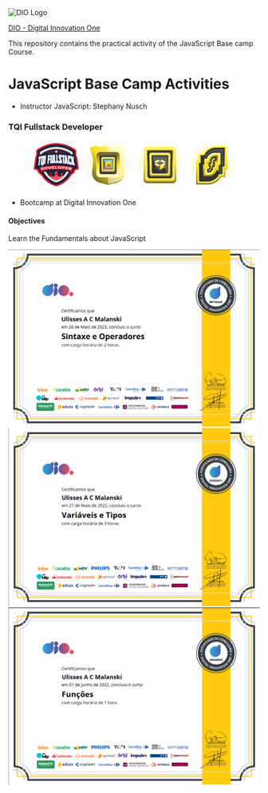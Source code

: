 <img alt="DIO Logo" title="DIO logo" width="100px" src="https://hermes.digitalinnovation.one/assets/diome/logo.svg">  
  
[DIO - Digital Innovation One](https://web.dio.me)  
  
This repository contains the practical activity of the JavaScript Base camp Course. 
  
# JavaScript Base Camp Activities
- Instructor JavaScript: Stephany Nusch  
### TQI Fullstack Developer

<div align="center">
<img alt="Bootcamp Badge" title="Bootcamp Badge" width="100px" src="js-courses/TQIbadge.png">
<img alt="Base camp JavaScript Course badge" title="JavaScript Sintax Course completed" width="100px" src="js-courses/sintaxe-logo.png">
<img alt="Base camp JavaScript Course badge" title="Variables Course completed" width="100px" src="js-courses/varType-logo.png">
<img alt="Base camp JavaScript Course badge" title="Functions Course completed" width="100px" src="js-courses/functions-logo.png">  

</div>


- Bootcamp at Digital Innovation One  

#### Objectives
  
Learn the Fundamentals about JavaScript 
    
<div align="center">
<img width="520px" alt="Base camp JavaScript Syntax Course certification" title="Base camp JavaScript Course certification" src="js-courses/certificado-sintaxe.png">
<img width="520px" alt="Base camp JavaScript Variables Course certification" title="Base camp JavaScript Course certification" src="js-courses/certifVarType.pdf.png">
<img width="520px" alt="Base camp JavaScript Fuctions Course certification" title="Base camp JavaScript Course certification" src="js-courses/certi-funtions.pdf.png">  
</div>

